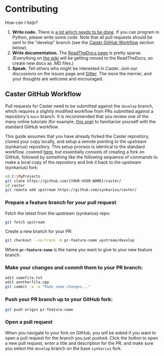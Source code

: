 # Contributing

_How can I help?_

1. **Write code.** There is [a lot which needs to be done](https://github.com/synkarius/caster/issues). If you can program in Python, please write some code. Note that all pull requests should be sent to the "develop" branch (see the [Caster GitHub Workflow](#caster-github-workflow) section below).
2. **Write documentation.** The [ReadTheDocs page](http://caster.readthedocs.org/en/latest/) is pretty sparse. (Everything on [the wiki](https://github.com/synkarius/caster/wiki) will be getting moved to the ReadTheDocs, so create new docs as .MD files.)
3. **Speak.** Tell others who might be interested in Caster. Join our discussions on the issues page and [Gitter](https://gitter.im/synkarius/caster). The more the merrier, and your thoughts are welcome and encouraged.

## Caster GitHub Workflow

Pull requests for Caster need to be submitted against the `develop` branch, which requires a slightly modified workflow from PRs submitted against a repository's `main` branch. It is recommended that you review one of the many online tutorials (for example, [this one](http://yangsu.github.io/pull-request-tutorial/)) to familiarize yourself with the standard GitHub workflow.

This guide assumes that you have already forked the Caster repository, cloned your copy locally, and setup a remote pointing to the upstream (synkarius) repository. This setup process is identical to the standard workflow, covered [here](https://help.github.com/articles/fork-a-repo/), but essentially consists of creating a fork on GitHub, followed by something like the following sequence of commands to make a local copy of the repository and link it back to the upstream (synkarius) fork:

```bash
cd C:\MyProjects
git clone https://github.com/{YOUR-USER-NAME}/caster/
cd caster
git remote add upstream https://github.com/synkarius/caster/
```

### Prepare a feature branch for your pull request

Fetch the latest from the upstream (synkarius) repo:

```bash
git fetch upstream
```

Create a new branch for your PR:

```bash
git checkout --no-track -b pr-feature-name upstream/develop
```

Where **`pr-feature-name`** is the name you want to give to your new feature branch.

### Make your changes and commit them to your PR branch:

```bash
edit somefile.txt
edit anotherfile.cpp
git commit -a -m "Made some changes..."
```

### Push your PR branch up to your GitHub fork:

```bash
git push origin pr-feature-name
```

### Open a pull request

When you navigate to your fork on GitHub, you will be asked if you want to open a pull request for the branch you just pushed. Click the button to open a new pull request, enter a title and description for the PR, and make sure you select the `develop` branch on the base `synkarius` fork.
